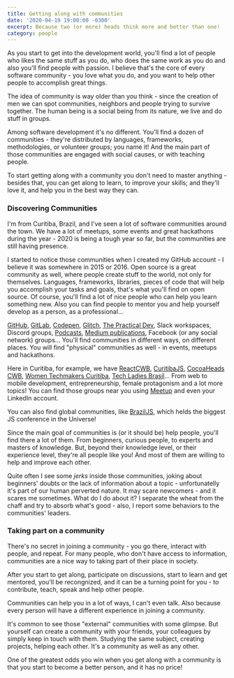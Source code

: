```yaml
---
title: Getting along with communities
date: '2020-04-19 19:00:00 -0300'
excerpt: Because two (or more) heads think more and better than one!
category: people
---
```


As you start to get into the development world, you'll find a lot of people who likes the same stuff as you do, who does the same work as you do and also you'll find people with passion. I believe that's the core of every software community - you love what you do, and you want to help other people to accomplish great things.

The idea of community is way older than you think - since the creation of men we can spot communities, neighbors and people trying to survive together. The human being is a social being from its nature, we live and do stuff in groups.

Among software development it's no different. You'll find a dozen of communities - they're distributed by languages, frameworks, methodologies, or volunteer groups; you name it! And the main part of those communities are engaged with social causes, or with teaching people.

To start getting along with a community you don't need to master anything - besides that, you can get along to learn, to improve your skills; and they'll love it, and help you in the best way they can.

### Discovering Communities

I'm from Curitiba, Brazil, and I've seen a lot of software communities around the town. We have a lot of meetups, some events and great hackathons during the year - 2020 is being a tough year so far, but the communities are still having presence.

I started to notice those communities when I created my GitHub account - I believe it was somewhere in 2015 or 2016. Open source is a great community as well, where people create stuff to the world, not only for themselves. Languages, frameworks, libraries, pieces of code that will help you accomplish your tasks and goals, that's what you'll find on open source. Of course, you'll find a lot of nice people who can help you learn something new. Also you can find people to mentor you and help yourself develop as a person, as a professional...

[GitHub](https://github.com/explore), [GitLab](https://gitlab.com/explore), [Codepen](https://blog.codepen.io/), [Glitch](https://support.glitch.com/), [The Practical Dev](https://dev.to/), Slack workspaces, Discord groups, [Podcasts](https://www.reddit.com/r/learnprogramming/comments/8ievpz/good_programming_podcasts_on_spotify/), [Medium publications](https://medium.com/tag/software-development), Facebook (or any social network) groups... You'll find communities in different ways, on different places. You will find "physical" communities as well - in events, meetups and hackathons.

Here in Curitiba, for example, we have [ReactCWB](https://www.meetup.com/pt-BR/ReactJS-CWB/), [CuritibaJS](https://www.meetup.com/pt-BR/curitibajs/), [CocoaHeads CWB](https://www.meetup.com/pt-BR/CocoaHeads-CWB/), [Women Techmakers Curitiba](https://www.meetup.com/pt-BR/Women-Techmakers-Curitiba/), [Tech Ladies Brasil](https://pt.linkedin.com/company/tech-ladies-brasil)... From web to mobile development, entrepreneurship, female protagonism and a lot more topics! You can find those groups near you using [Meetup](https://meetup.com) and even your LinkedIn account.

You can also find global communities, like [BrazilJS](https://braziljs.org/por-que-devo-ir-braziljs/), which helds the biggest JS conference in the Universe!

Since the main goal of communities is (or it should be) help people, you'll find there a lot of them. From beginners, curious people, to experts and masters of knowledge. But, beyond their knowledge level, or their experience level, they're all people like you! And most of them are willing to help and improve each other.

Quite often I see some _jerks_ inside those communities, joking about beginners' doubts or the lack of information about a topic - unfortunatelly it's part of our human perverted nature. It may scare newcomers - and it scares me sometimes. What do I do about it? I separate the wheat from the chaff and try to absorb what's good - also, I report some behaviors to the communities' leaders.

### Taking part on a community

There's no secret in joining a community - you go there, interact with people, and repeat. For many people, who don't have access to information, communities are a nice way to taking part of their place in society.

After you start to get along, participate on discussions, start to learn and get mentored, you'll be recongnized, and it can be a turning point for you - to contribute, teach, speak and help other people.

Communities can help you in a lot of ways, I can't even talk. Also because every person will have a different experience in joining a community.

It's common to see those "external" communities with some glimpse. But yourself can create a community with your friends, your colleagues by simply keep in touch with them. Studying the same subject, creating projects, helping each other. It's a community as well as any other.

One of the greatest odds you win when you get along with a community is that you start to become a better person, and it has no price!

